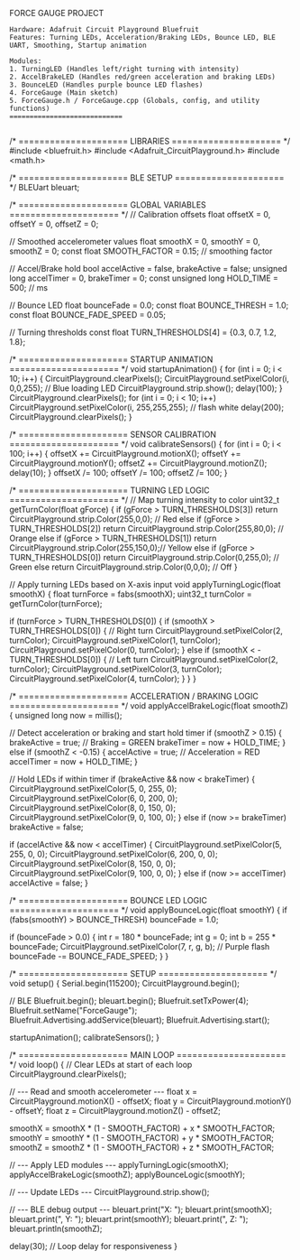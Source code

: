 
FORCE GAUGE PROJECT

```============================
Hardware: Adafruit Circuit Playground Bluefruit
Features: Turning LEDs, Acceleration/Braking LEDs, Bounce LED, BLE UART, Smoothing, Startup animation

Modules:
1. TurningLED (Handles left/right turning with intensity)
2. AccelBrakeLED (Handles red/green acceleration and braking LEDs)
3. BounceLED (Handles purple bounce LED flashes)
4. ForceGauge (Main sketch)
5. ForceGauge.h / ForceGauge.cpp (Globals, config, and utility functions)
============================


```
/* ===================== LIBRARIES ===================== */
#include <bluefruit.h>
#include <Adafruit_CircuitPlayground.h>
#include <math.h>

/* ===================== BLE SETUP ===================== */
BLEUart bleuart;

/* ===================== GLOBAL VARIABLES ===================== */
// Calibration offsets
float offsetX = 0, offsetY = 0, offsetZ = 0;

// Smoothed accelerometer values
float smoothX = 0, smoothY = 0, smoothZ = 0;
const float SMOOTH_FACTOR = 0.15; // smoothing factor

// Accel/Brake hold
bool accelActive = false, brakeActive = false;
unsigned long accelTimer = 0, brakeTimer = 0;
const unsigned long HOLD_TIME = 500; // ms

// Bounce LED
float bounceFade = 0.0;
const float BOUNCE_THRESH = 1.0;
const float BOUNCE_FADE_SPEED = 0.05;

// Turning thresholds
const float TURN_THRESHOLDS[4] = {0.3, 0.7, 1.2, 1.8};

/* ===================== STARTUP ANIMATION ===================== */
void startupAnimation() {
  for (int i = 0; i < 10; i++) {
    CircuitPlayground.clearPixels();
    CircuitPlayground.setPixelColor(i, 0,0,255); // Blue loading LED
    CircuitPlayground.strip.show();
    delay(100);
  }
  CircuitPlayground.clearPixels();
  for (int i = 0; i < 10; i++)
    CircuitPlayground.setPixelColor(i, 255,255,255); // flash white
  delay(200);
  CircuitPlayground.clearPixels();
}

/* ===================== SENSOR CALIBRATION ===================== */
void calibrateSensors() {
  for (int i = 0; i < 100; i++) {
    offsetX += CircuitPlayground.motionX();
    offsetY += CircuitPlayground.motionY();
    offsetZ += CircuitPlayground.motionZ();
    delay(10);
  }
  offsetX /= 100;
  offsetY /= 100;
  offsetZ /= 100;
}

/* ===================== TURNING LED LOGIC ===================== */
// Map turning intensity to color
uint32_t getTurnColor(float gForce) {
  if (gForce > TURN_THRESHOLDS[3]) return CircuitPlayground.strip.Color(255,0,0);      // Red
  else if (gForce > TURN_THRESHOLDS[2]) return CircuitPlayground.strip.Color(255,80,0); // Orange
  else if (gForce > TURN_THRESHOLDS[1]) return CircuitPlayground.strip.Color(255,150,0);// Yellow
  else if (gForce > TURN_THRESHOLDS[0]) return CircuitPlayground.strip.Color(0,255,0); // Green
  else return CircuitPlayground.strip.Color(0,0,0); // Off
}

// Apply turning LEDs based on X-axis input
void applyTurningLogic(float smoothX) {
  float turnForce = fabs(smoothX);
  uint32_t turnColor = getTurnColor(turnForce);

  if (turnForce > TURN_THRESHOLDS[0]) {
    if (smoothX > TURN_THRESHOLDS[0]) { // Right turn
      CircuitPlayground.setPixelColor(2, turnColor);
      CircuitPlayground.setPixelColor(1, turnColor);
      CircuitPlayground.setPixelColor(0, turnColor);
    } else if (smoothX < -TURN_THRESHOLDS[0]) { // Left turn
      CircuitPlayground.setPixelColor(2, turnColor);
      CircuitPlayground.setPixelColor(3, turnColor);
      CircuitPlayground.setPixelColor(4, turnColor);
    }
  }
}

/* ===================== ACCELERATION / BRAKING LOGIC ===================== */
void applyAccelBrakeLogic(float smoothZ) {
  unsigned long now = millis();

  // Detect acceleration or braking and start hold timer
  if (smoothZ > 0.15) {
    brakeActive = true; // Braking = GREEN
    brakeTimer = now + HOLD_TIME;
  } else if (smoothZ < -0.15) {
    accelActive = true; // Acceleration = RED
    accelTimer = now + HOLD_TIME;
  }

  // Hold LEDs if within timer
  if (brakeActive && now < brakeTimer) {
    CircuitPlayground.setPixelColor(5, 0, 255, 0);
    CircuitPlayground.setPixelColor(6, 0, 200, 0);
    CircuitPlayground.setPixelColor(8, 0, 150, 0);
    CircuitPlayground.setPixelColor(9, 0, 100, 0);
  } else if (now >= brakeTimer) brakeActive = false;

  if (accelActive && now < accelTimer) {
    CircuitPlayground.setPixelColor(5, 255, 0, 0);
    CircuitPlayground.setPixelColor(6, 200, 0, 0);
    CircuitPlayground.setPixelColor(8, 150, 0, 0);
    CircuitPlayground.setPixelColor(9, 100, 0, 0);
  } else if (now >= accelTimer) accelActive = false;
}

/* ===================== BOUNCE LED LOGIC ===================== */
void applyBounceLogic(float smoothY) {
  if (fabs(smoothY) > BOUNCE_THRESH) bounceFade = 1.0;

  if (bounceFade > 0.0) {
    int r = 180 * bounceFade;
    int g = 0;
    int b = 255 * bounceFade;
    CircuitPlayground.setPixelColor(7, r, g, b); // Purple flash
    bounceFade -= BOUNCE_FADE_SPEED;
  }
}

/* ===================== SETUP ===================== */
void setup() {
  Serial.begin(115200);
  CircuitPlayground.begin();

  // BLE
  Bluefruit.begin();
  bleuart.begin();
  Bluefruit.setTxPower(4);
  Bluefruit.setName("ForceGauge");
  Bluefruit.Advertising.addService(bleuart);
  Bluefruit.Advertising.start();

  startupAnimation();
  calibrateSensors();
}

/* ===================== MAIN LOOP ===================== */
void loop() {
  // Clear LEDs at start of each loop
  CircuitPlayground.clearPixels();

  // --- Read and smooth accelerometer ---
  float x = CircuitPlayground.motionX() - offsetX;
  float y = CircuitPlayground.motionY() - offsetY;
  float z = CircuitPlayground.motionZ() - offsetZ;

  smoothX = smoothX * (1 - SMOOTH_FACTOR) + x * SMOOTH_FACTOR;
  smoothY = smoothY * (1 - SMOOTH_FACTOR) + y * SMOOTH_FACTOR;
  smoothZ = smoothZ * (1 - SMOOTH_FACTOR) + z * SMOOTH_FACTOR;

  // --- Apply LED modules ---
  applyTurningLogic(smoothX);
  applyAccelBrakeLogic(smoothZ);
  applyBounceLogic(smoothY);

  // --- Update LEDs ---
  CircuitPlayground.strip.show();

  // --- BLE debug output ---
  bleuart.print("X: "); bleuart.print(smoothX);
  bleuart.print(", Y: "); bleuart.print(smoothY);
  bleuart.print(", Z: "); bleuart.println(smoothZ);

  delay(30); // Loop delay for responsiveness
}
